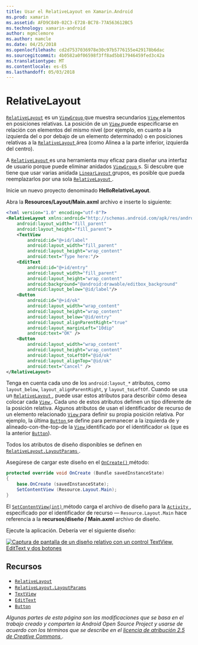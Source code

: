 ```yaml
---
title: Usar el RelativeLayout en Xamarin.Android
ms.prod: xamarin
ms.assetid: AFD9C849-02C3-E728-BC78-77A563612BC5
ms.technology: xamarin-android
author: mgmclemore
ms.author: mamcle
ms.date: 04/25/2018
ms.openlocfilehash: cd2d7537036978e30c97b5776155e429178b6dac
ms.sourcegitcommit: 4b0582a0f06598f3ff8ad5b817946459fed3c42a
ms.translationtype: MT
ms.contentlocale: es-ES
ms.lasthandoff: 05/03/2018
---
```

# <a name="relativelayout"></a>RelativeLayout

[`RelativeLayout`](https://developer.xamarin.com/api/type/Android.Widget.RelativeLayout/) es un [ `ViewGroup` ](https://developer.xamarin.com/api/type/Android.Views.ViewGroup/) que muestra secundarios [ `View` ](https://developer.xamarin.com/api/type/Android.Views.View/) elementos en posiciones relativas. La posición de un [ `View` ](https://developer.xamarin.com/api/type/Android.Views.View/) puede especificarse en relación con elementos del mismo nivel (por ejemplo, en cuanto a la izquierda del o por debajo de un elemento determinado) o en posiciones relativas a la [ `RelativeLayout` ](https://developer.xamarin.com/api/type/Android.Widget.RelativeLayout/) área (como Alinea a la parte inferior, izquierda del centro).

A [ `RelativeLayout` ](https://developer.xamarin.com/api/type/Android.Widget.RelativeLayout/) es una herramienta muy eficaz para diseñar una interfaz de usuario porque puede eliminar anidados [ `ViewGroup` ](https://developer.xamarin.com/api/type/Android.Views.ViewGroup/)s. Si descubre que tiene que usar varias anidada [ `LinearLayout` ](https://developer.xamarin.com/api/type/Android.Widget.LinearLayout/) grupos, es posible que pueda reemplazarlos por una sola [ `RelativeLayout` ](https://developer.xamarin.com/api/type/Android.Widget.RelativeLayout/).

Inicie un nuevo proyecto denominado **HelloRelativeLayout**.

Abra la **Resources/Layout/Main.axml** archivo e inserte lo siguiente:

```xml
<?xml version="1.0" encoding="utf-8"?>
<RelativeLayout xmlns:android="http://schemas.android.com/apk/res/android"
    android:layout_width="fill_parent"
    android:layout_height="fill_parent">
    <TextView
        android:id="@+id/label"
        android:layout_width="fill_parent"
        android:layout_height="wrap_content"
        android:text="Type here:"/>
    <EditText
        android:id="@+id/entry"
        android:layout_width="fill_parent"
        android:layout_height="wrap_content"
        android:background="@android:drawable/editbox_background"
        android:layout_below="@id/label"/>
    <Button
        android:id="@+id/ok"
        android:layout_width="wrap_content"
        android:layout_height="wrap_content"
        android:layout_below="@id/entry"
        android:layout_alignParentRight="true"
        android:layout_marginLeft="10dip"
        android:text="OK" />
    <Button
        android:layout_width="wrap_content"
        android:layout_height="wrap_content"
        android:layout_toLeftOf="@id/ok"
        android:layout_alignTop="@id/ok"
        android:text="Cancel" />
</RelativeLayout>
```

Tenga en cuenta cada uno de los `android:layout_*` atributos, como `layout_below`, `layout_alignParentRight`, y `layout_toLeftOf`.
Cuando se usa un [ `RelativeLayout` ](https://developer.xamarin.com/api/type/Android.Widget.RelativeLayout/), puede usar estos atributos para describir cómo desea colocar cada [ `View` ](https://developer.xamarin.com/api/type/Android.Views.View/). Cada uno de estos atributos definen un tipo diferente de la posición relativa. Algunos atributos de usan el identificador de recurso de un elemento relacionado [ `View` ](https://developer.xamarin.com/api/type/Android.Views.View/) para definir su propia posición relativa. Por ejemplo, la última [ `Button` ](https://developer.xamarin.com/api/type/Android.Widget.Button/) se define para permanecer a la izquierda de y alineado-con-the-top-de la [ `View` ](https://developer.xamarin.com/api/type/Android.Views.View/) identificado por el identificador `ok` (que es la anterior [`Button`](https://developer.xamarin.com/api/type/Android.Widget.Button/)).

Todos los atributos de diseño disponibles se definen en [ `RelativeLayout.LayoutParams` ](https://developer.xamarin.com/api/type/Android.Widget.RelativeLayout+LayoutParams/).

Asegúrese de cargar este diseño en el [ `OnCreate()` ](https://developer.xamarin.com/api/member/Android.App.Activity.OnCreate/p/Android.OS.Bundle/) método:

```csharp
protected override void OnCreate (Bundle savedInstanceState)
{
    base.OnCreate (savedInstanceState);
    SetContentView (Resource.Layout.Main);
}
```

El [ `SetContentView(int)` ](https://developer.xamarin.com/api/member/Android.App.Activity.SetContentView/p/System.Int32/) método carga el archivo de diseño para la [ `Activity` ](https://developer.xamarin.com/api/type/Android.App.Activity/), especificado por el identificador de recurso &mdash; `Resource.Layout.Main` hace referencia a la **recursos/diseño / Main.axml** archivo de diseño.

Ejecute la aplicación. Debería ver el siguiente diseño:

[![Captura de pantalla de un diseño relativo con un control TextView, EditText y dos botones](relative-layout-images/helloviews2.png)](relative-layout-images/helloviews2.png#lightbox)


## <a name="resources"></a>Recursos

-   [`RelativeLayout`](https://developer.xamarin.com/api/type/Android.Widget.RelativeLayout/)
-   [`RelativeLayout.LayoutParams`](https://developer.xamarin.com/api/type/Android.Widget.RelativeLayout+LayoutParams/)
-   [`TextView`](https://developer.xamarin.com/api/type/Android.Widget.TextView/)
-   [`EditText`](https://developer.xamarin.com/api/type/Android.Widget.EditText/)
-   [`Button`](https://developer.xamarin.com/api/type/Android.Widget.Button/)


*Algunas partes de esta página son las modificaciones que se basa en el trabajo creado y comparten la Android Open Source Project y usarse de acuerdo con los términos que se describe en el*
[*licencia de atribución 2.5 de Creative Commons* ](http://creativecommons.org/licenses/by/2.5/).
